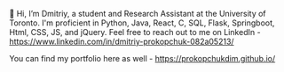 👋 Hi, I’m Dmitriy, a student and Research Assistant at the University of Toronto. I'm proficient in Python, Java, React, C, SQL, Flask, Springboot, Html, CSS, JS, and jQuery. 
Feel free to reach out to me on LinkedIn - https://www.linkedin.com/in/dmitriy-prokopchuk-082a05213/

You can find my portfolio here as well - https://prokopchukdim.github.io/

